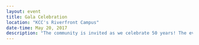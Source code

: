 ```yaml
---
layout: event
title: Gala Celebration
location: "KCC's Riverfront Campus"
date-time: May 20, 2017
description: "The community is invited as we celebrate 50 years! The evening features entertainment and a program that lends to the Power of Community Theme."
---
```

